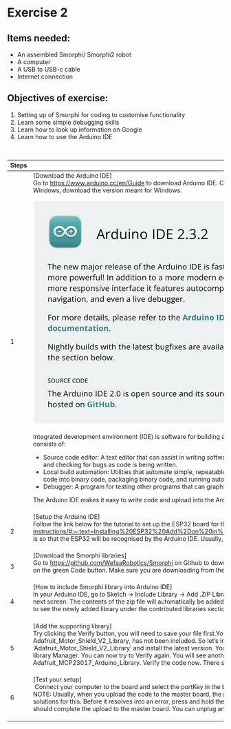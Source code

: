 # Exercise 2

## Items needed:
* An assembled Smorphi/ Smorphi2 robot
* A computer
* A USB to USB-c cable
* Internet connection

## Objectives of exercise:
1. Setting up of Smorphi for coding to customise functionality
2. Learn some simple debugging skills
3. Learn how to look up information on Google
4. Learn how to use the Arduino IDE

<br />

Steps | Description
-- | --
1 | [Download the Arduino IDE] <br /> Go to https://www.arduino.cc/en/Guide to download Arduino IDE. Choose the correct version of Arduino IDE according to the type of computer you are using. Eg. If you are using Windows, download the version meant for Windows. <br /> <br /> ![](https://github.com/WefaaRobotics/Smorphi-Wiki/blob/main/Robot%20exercises%20images/2/2.1.png) <br /> <br /> Integrated development environment (IDE) is software for building applications that combines common developer tools into a single graphical user interface (GUI). An IDE typically consists of: <ul><li>  Source code editor: A text editor that can assist in writing software code with features such as syntax highlighting with visual cues, providing language specific auto-completion, and checking for bugs as code is being written.</li><li> Local build automation: Utilities that automate simple, repeatable tasks as part of creating a local build of the software for use by the developer, like compiling computer source code into binary code, packaging binary code, and running automated tests.</li><li> Debugger: A program for testing other programs that can graphically display the location of a bug in the original code.</li></ul> The Arduino IDE makes it easy to write code and upload into the Arduino based board we are using for Smorphi. <br /><br />
2 | [Setup the Arduino IDE] <br /> Follow the link below for the tutorial to set up the ESP32 board for the Arduino IDE https://randomnerdtutorials.com/installing-the-esp32-board-in-arduino-ide-windows-instructions/#:~:text=Installing%20ESP32%20Add%2Don%20in%20Arduino%20IDE&text=Open%20the%20Boards%20Manager.,installed%20after%20a%20few%20seconds. This is so that the ESP32 will be recognised by the Arduino IDE. Usually, if you are using an Arduino board directly, there is no need to do this step. <br /><br />
3 | [Download the Smorphi libraries] <br /> Go to https://github.com/WefaaRobotics/Smorphi on Github to download the latest version of our user code via the download zip button. It can be found in the drop down after clicking on the green Code button. Make sure you are downloading from the Main Branch.<br /><br />
4 | [How to include Smorphi library into Arduino IDE] <br /> In your Arduino IDE, go to Sketch -> Include Library -> Add .ZIP Library…Then, navigate to the directory that you have downloaded the Smorphi library to, and select the zip file in the next screen. The contents of the zip file will automatically be added to your Arduino IDE library folder. To double check this step, check the ‘Include Library’ Menu, you should be able to see the newly added library under the contributed libraries section. Click on the newly added library to add it to your coding space.<br /><br />
5 | [Add the supporting library] <br /> Try clicking the Verify button, you will need to save your file first.You will see this error message:This is because another library that the Smorphi library needs, the Adafruit_Motor_Shield_V2_Library, has not been included. So let’s include that library.Go to the ‘Include Library’ menu and select ‘Manage Libraries…’In the search bar, look up the ‘Adafruit_Motor_Shield_V2_Library’ and install the latest version. You will get a pop up that says there are other dependencies that are missing. Click on the ‘Install all’ button.Close the library Manager. You can now try to Verify again. You will see another error.Like before, go to the ‘Manage Libraries…’ Menu to download the library Adafruit_MCP23017_Arduino_Library. Verify the code now. There should be no errors thrown. <br /><br />
6 | [Test your setup] <br /> Connect your computer to the board and select the portKey in the below code into your IDE. Your Smorphi should move forward for 3 seconds, stop for 3 seconds and then repeat. NOTE: Usually, when you upload the code to the master board, the process should complete automatically. However, sometimes the upload will be stuck at ‘connecting……’There are 2 solutions for this. Before it resolves into an error, press and hold the Boot button and click the enable button on the Master board at the same time, then release and wait. The code should complete the upload to the master board. You can unplug and reconnect the USB cable from the Master board to your computer and then reupload the code. <br /><br />
